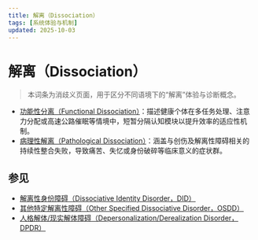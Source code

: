 ```yaml
---
title: 解离（Dissociation）
tags: [系统体验与机制]
updated: 2025-10-03
---
```


# 解离（Dissociation）

> 本词条为消歧义页面，用于区分不同语境下的“解离”体验与诊断概念。

- [功能性分离（Functional Dissociation）](entries/Functional-Dissociation.md)：描述健康个体在多任务处理、注意力分配或高速公路催眠等情境中，短暂分隔认知模块以提升效率的适应性机制。
- [病理性解离（Pathological Dissociation）](entries/Pathological-Dissociation.md)：涵盖与创伤及解离性障碍相关的持续性整合失败，导致痛苦、失忆或身份破碎等临床意义的症状群。

## 参见

- [解离性身份障碍（Dissociative Identity Disorder，DID）](entries/DID.md)
- [其他特定解离性障碍（Other Specified Dissociative Disorder，OSDD）](entries/OSDD.md)
- [人格解体/现实解体障碍（Depersonalization/Derealization Disorder，DPDR）](entries/Depersonalization-Derealization-Disorder-DPDR.md)
